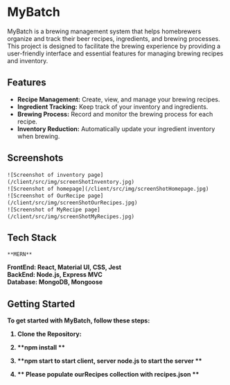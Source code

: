 # MyBatch

MyBatch is a brewing management system that helps homebrewers organize and track their beer recipes, ingredients, and brewing processes. This project is designed to facilitate the brewing experience by providing a user-friendly interface and essential features for managing brewing recipes and inventory.

## Features

- **Recipe Management:** Create, view, and manage your brewing recipes.
- **Ingredient Tracking:** Keep track of your inventory and ingredients.
- **Brewing Process:** Record and monitor the brewing process for each recipe.
- **Inventory Reduction:** Automatically update your ingredient inventory when brewing.

## Screenshots

    ![Screenshot of inventory page](/client/src/img/screenShotInventory.jpg)
    ![Screenshot of homepage](/client/src/img/screenShotHomepage.jpg)
    ![Screenshot of OurRecipe page](/client/src/img/screenShotOurRecipes.jpg)
    ![Screenshot of MyRecipe page](/client/src/img/screenShotMyRecipes.jpg)

## Tech Stack

    **MERN**

<b>FrontEnd<b/>: React, Material UI, CSS, Jest <br />
<b>BackEnd<b/>: Node.js, Express **MVC** <br />
<b>Database<b/>: MongoDB, Mongoose

## Getting Started

To get started with MyBatch, follow these steps:

1. **Clone the Repository:**

2. **npm install **

3. **npm start to start client, server node.js to start the server **

4. ** Please populate ourRecipes collection with recipes.json **
